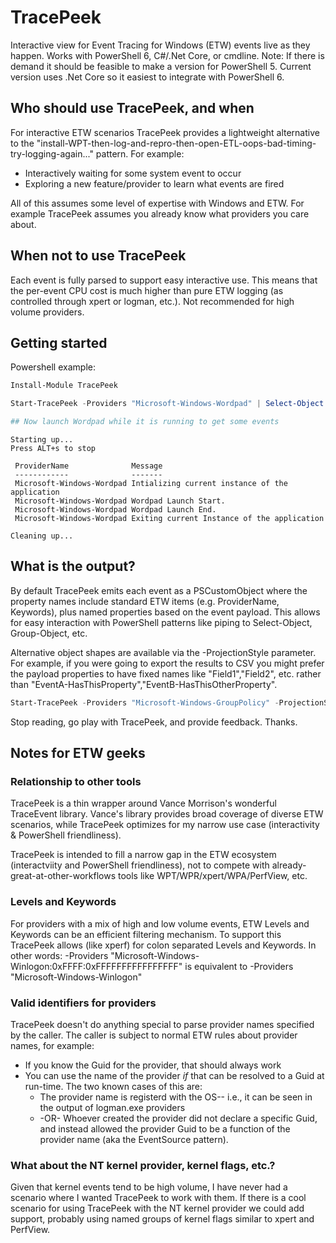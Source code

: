 # TracePeek
Interactive view for Event Tracing for Windows (ETW) events live as they happen. Works with PowerShell 6, C#/.Net Core, or cmdline. 
Note: If there is demand it should be feasible to make a version for PowerShell 5. Current version uses .Net Core so it easiest to integrate with PowerShell 6.

## Who should use TracePeek, and when
For interactive ETW scenarios TracePeek provides a lightweight alternative to the "install-WPT-then-log-and-repro-then-open-ETL-oops-bad-timing-try-logging-again..." pattern. For example:  
* Interactively waiting for some system event to occur 
* Exploring a new feature/provider to learn what events are fired

All of this assumes some level of expertise with Windows and ETW. For example TracePeek assumes you already know what providers you care about.

## When not to use TracePeek
Each event is fully parsed to support easy interactive use. This means that the per-event CPU cost is much higher than pure ETW logging (as controlled through  xpert or logman, etc.). Not recommended for high volume providers.

## Getting started
Powershell example:
```powershell
Install-Module TracePeek

Start-TracePeek -Providers "Microsoft-Windows-Wordpad" | Select-Object -Property ProviderName,Message

## Now launch Wordpad while it is running to get some events
```
```
Starting up...
Press ALT+s to stop
 
 ProviderName              Message
 ------------              -------
 Microsoft-Windows-Wordpad Intializing current instance of the application
 Microsoft-Windows-Wordpad Wordpad Launch Start.
 Microsoft-Windows-Wordpad Wordpad Launch End.
 Microsoft-Windows-Wordpad Exiting current Instance of the application

Cleaning up...
```

## What is the output?
By default TracePeek emits each event as a PSCustomObject where the property names include standard ETW items (e.g. ProviderName, Keywords), plus named properties based on the event payload. This allows for easy interaction with PowerShell patterns like piping to Select-Object, Group-Object, etc.

Alternative object shapes are available via the -ProjectionStyle parameter. For example, if you were going to export the results to CSV you might prefer the payload properties to have fixed names like "Field1","Field2", etc. rather than "EventA-HasThisProperty","EventB-HasThisOtherProperty".
```powershell
Start-TracePeek -Providers "Microsoft-Windows-GroupPolicy" -ProjectionStyle NumberedPayloadProperties
```

Stop reading, go play with TracePeek, and provide feedback. Thanks.

## Notes for ETW geeks

### Relationship to other tools
TracePeek is a thin wrapper around Vance Morrison's wonderful TraceEvent library. Vance's library provides broad coverage of diverse ETW scenarios, while TracePeek optimizes for my narrow use case (interactivity & PowerShell friendliness).

TracePeek is intended to fill a narrow gap in the ETW ecosystem (interactviity and PowerShell friendliness), not to compete with already-great-at-other-workflows tools like WPT/WPR/xpert/WPA/PerfView, etc.

### Levels and Keywords
For providers with a mix of high and low volume events, ETW Levels and Keywords can be an efficient filtering mechanism. To support this TracePeek allows (like xperf) for colon separated Levels and Keywords. In other words:
-Providers "Microsoft-Windows-Winlogon:0xFFFF:0xFFFFFFFFFFFFFFFF" is equivalent to
-Providers "Microsoft-Windows-Winlogon"

### Valid identifiers for providers
TracePeek doesn't do anything special to parse provider names specified by the caller. The caller is subject to normal ETW rules about provider names, for example:
- If you know the Guid for the provider, that should always work
- You can use the name of the provider *if* that can be resolved to a Guid at run-time. The two known cases of this are:
  - The provider name is registerd with the OS-- i.e., it can be seen in the output of logman.exe providers
  - -OR- Whoever created the provider did not declare a specific Guid, and instead allowed the provider Guid to be a function of the provider name (aka the EventSource pattern).

### What about the NT kernel provider, kernel flags, etc.?
Given that kernel events tend to be high volume, I have never had a scenario where I wanted TracePeek to work with them. If there is a cool scenario for using TracePeek with the NT kernel provider we could add support, probably using named groups of kernel flags similar to xpert and PerfView.

